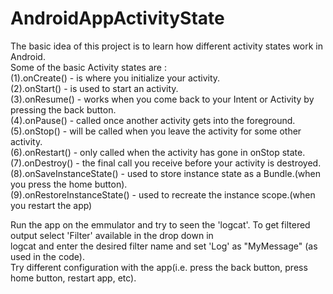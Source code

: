 # AndroidAppActivityState
The basic idea of this project is to learn how different activity states work in Android.  
Some of the basic Activity states are :  
  (1).onCreate()                  - is where you initialize your activity.  
  (2).onStart()                   - is used to start an activity.   
  (3).onResume()                  - works when you come back to your Intent or Activity by pressing the back button.  
  (4).onPause()                   - called once another activity gets into the foreground.  
  (5).onStop()                    - will be called when you leave the activity for some other activity.  
  (6).onRestart()                 - only called when the activity has gone in onStop state.  
  (7).onDestroy()                 - the final call you receive before your activity is destroyed.  
  (8).onSaveInstanceState()       - used to store instance state as a Bundle.(when you press the home button).  
  (9).onRestoreInstanceState()    - used to recreate the instance scope.(when you restart the app)  
  
Run the app on the emmulator and try to seen the 'logcat'. To get filtered output select 'Filter' available in the drop down in  
logcat and enter the desired filter name and set 'Log' as "MyMessage" (as used in the code).  
Try different configuration with the app(i.e. press the back button, press home button, restart app, etc).  
